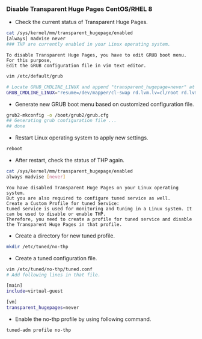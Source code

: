 ### Disable Transparent Huge Pages CentOS/RHEL 8

- Check the current status of Transparent Huge Pages.
```sh
cat /sys/kernel/mm/transparent_hugepage/enabled
[always] madvise never
### THP are currently enabled in your Linux operating system.
```
```doc
To disable Transparent Huge Pages, you have to edit GRUB boot menu. For this purpose, 
Edit the GRUB configuration file in vim text editor.
```
```sh
vim /etc/default/grub

# Locate GRUB_CMDLINE_LINUX and append "transparent_hugepage=never" at the end of that line.
GRUB_CMDLINE_LINUX="resume=/dev/mapper/cl-swap rd.lvm.lv=cl/root rd.lvm.lv=cl/swap rhgb quiet transparent_hugepage=never"
```
- Generate new GRUB boot menu based on customized configuration file.
```sh
grub2-mkconfig -o /boot/grub2/grub.cfg
## Generating grub configuration file ...
## done
```
- Restart Linux operating system to apply new settings.
```sh
reboot
```
- After restart, check the status of THP again.
```sh
cat /sys/kernel/mm/transparent_hugepage/enabled
always madvise [never]
```
```text
You have disabled Transparent Huge Pages on your Linux operating system. 
But you are also required to configure tuned service as well.
Create a Custom Profile for tuned Service:
tuned service is used for monitoring and tuning in a Linux system. It can be used to disable or enable THP.
Therefore, you need to create a profile for tuned service and disable the Transparent Huge Pages in that profile.
```
- Create a directory for new tuned profile.
```sh
mkdir /etc/tuned/no-thp
```
- Create a tuned configuration file.
```sh
vim /etc/tuned/no-thp/tuned.conf
# Add following lines in that file.

[main]
include=virtual-guest

[vm]
transparent_hugepages=never

```
- Enable the no-thp profile by using following command.
```sh
tuned-adm profile no-thp
```
